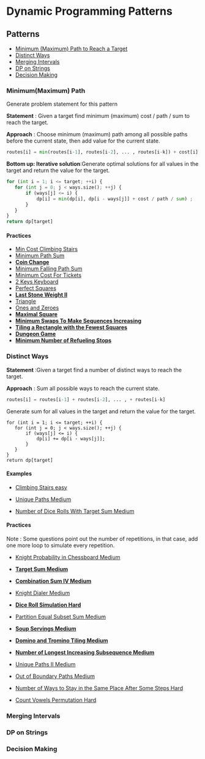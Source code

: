 # Dynamic Programming Patterns

## Patterns
- [Minimum (Maximum) Path to Reach a Target](#Minimum(Maximum)-Path)
- [Distinct Ways](#Distinct-Ways)
- [Merging Intervals](#Merging-Intervals)
- [DP on Strings](#DP-on-Strings)
- [Decision Making](#Decision-Making)

### Minimum(Maximum) Path
Generate problem statement for this pattern    

**Statement** : Given a target find minimum (maximum) cost / path / sum to reach the target.  

**Approach** : Choose minimum (maximum) path among all possible paths before the current state, then add value for the current state.
```python
routes[i] = min(routes[i-1], routes[i-2], ... , routes[i-k]) + cost[i]
```

**Bottom up: Iterative solution**:Generate optimal solutions for all values in the target and return the value for the target.
```python
for (int i = 1; i <= target; ++i) {
   for (int j = 0; j < ways.size(); ++j) {
       if (ways[j] <= i) {
           dp[i] = min(dp[i], dp[i - ways[j]] + cost / path / sum) ;
       }
   }
}
return dp[target]
```
#### Practices 
- [Min Cost Climbing Stairs](https://github.com/waiyulam/Interview-Prep-Guide/blob/master/Practices/dp/min_climbing_stairs)
- [Minimum Path Sum](https://github.com/waiyulam/Interview-Prep-Guide/blob/master/Practices/dp/mps)
- [**Coin Change**](https://github.com/waiyulam/Interview-Prep-Guide/blob/master/Practices/dp/coin_change)
- [Minimum Falling Path Sum](https://github.com/waiyulam/Interview-Prep-Guide/blob/master/Practices/dp/falling_path)
- [Minimum Cost For Tickets](https://github.com/waiyulam/Interview-Prep-Guide/blob/master/Practices/dp/cost_tickets)
- [2 Keys Keyboard](https://github.com/waiyulam/Interview-Prep-Guide/blob/master/Practices/dp/keyboard)
- [Perfect Squares](https://github.com/waiyulam/Interview-Prep-Guide/blob/master/Practices/dp/perfect_square)
- [**Last Stone Weight II**](https://github.com/waiyulam/Interview-Prep-Guide/blob/master/Practices/dp/stone2)
- [Triangle](https://github.com/waiyulam/Interview-Prep-Guide/blob/master/Practices/dp/triangle)
- [Ones and Zeroes](https://github.com/waiyulam/Interview-Prep-Guide/blob/master/Practices/dp/zerosones)
- [**Maximal Square**](https://github.com/waiyulam/Interview-Prep-Guide/blob/master/Practices/dp/maxsquare)
- [**Minimum Swaps To Make Sequences Increasing**](https://github.com/waiyulam/Interview-Prep-Guide/tree/master/Practices/dp/minSwap)
- [**Tiling a Rectangle with the Fewest Squares**](https://github.com/waiyulam/Interview-Prep-Guide/tree/master/Practices/dp/tilingrectangle)
- [**Dungeon Game**](https://github.com/waiyulam/Interview-Prep-Guide/tree/master/Practices/dp/Dungeon)
- [**Minimum Number of Refueling Stops**](https://github.com/waiyulam/Interview-Prep-Guide/tree/master/Practices/dp/refuelStop)

### Distinct Ways
**Statement** :Given a target find a number of distinct ways to reach the target.

**Approach** : Sum all possible ways to reach the current state.
```python
routes[i] = routes[i-1] + routes[i-2], ... , + routes[i-k]
```
Generate sum for all values in the target and return the value for the target.
```
for (int i = 1; i <= target; ++i) {
   for (int j = 0; j < ways.size(); ++j) {
       if (ways[j] <= i) {
           dp[i] += dp[i - ways[j]];
       }
   }
}
return dp[target]
```
#### Examples 
- [Climbing Stairs easy](https://github.com/waiyulam/Interview-Prep-Guide/tree/master/Practices/dp/climing_stairs)

- [Unique Paths Medium](https://github.com/waiyulam/Interview-Prep-Guide/tree/master/Practices/dp/uniquePaths)

- [Number of Dice Rolls With Target Sum Medium](https://github.com/waiyulam/Interview-Prep-Guide/tree/master/Practices/dp/rolldice)


#### Practices 
Note : Some questions point out the number of repetitions, in that case, add one more loop to simulate every repetition.

- [Knight Probability in Chessboard Medium](https://github.com/waiyulam/Interview-Prep-Guide/tree/master/Practices/dp/knight_chessboard)

- [**Target Sum Medium**](https://github.com/waiyulam/Interview-Prep-Guide/tree/master/Practices/dp/targetSum)

- [**Combination Sum IV Medium**](https://github.com/waiyulam/Interview-Prep-Guide/tree/master/Practices/dp/combinationSumIV)

- [Knight Dialer Medium](https://github.com/waiyulam/Interview-Prep-Guide/tree/master/Practices/dp/knightDialer)

- [**Dice Roll Simulation Hard**](https://github.com/waiyulam/Interview-Prep-Guide/tree/master/Practices/dp/rollSimulation)

- [Partition Equal Subset Sum Medium](https://github.com/waiyulam/Interview-Prep-Guide/tree/master/Practices/dp/partitionSum)

- [**Soup Servings Medium**](https://github.com/waiyulam/Interview-Prep-Guide/tree/master/Practices/dp/soupserving)

- [**Domino and Tromino Tiling Medium**](https://github.com/waiyulam/Interview-Prep-Guide/tree/master/Practices/dp/dominoTiling)

- [**Number of Longest Increasing Subsequence Medium**](https://github.com/waiyulam/Interview-Prep-Guide/tree/master/Practices/dp/LIS)

- [Unique Paths II Medium](https://github.com/waiyulam/Interview-Prep-Guide/tree/master/Practices/dp/uniquePath2)

- [Out of Boundary Paths Medium](https://github.com/waiyulam/Interview-Prep-Guide/tree/master/Practices/dp/outBoundary)

- [Number of Ways to Stay in the Same Place After Some Steps Hard](https://github.com/waiyulam/Interview-Prep-Guide/tree/master/Practices/dp/staySame)

- [Count Vowels Permutation Hard](https://github.com/waiyulam/Interview-Prep-Guide/tree/master/Practices/dp/vowelsPermutation)

### Merging Intervals

### DP on Strings

### Decision Making

